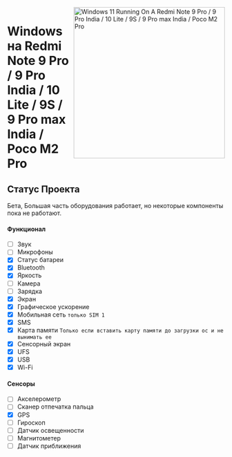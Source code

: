 <img align="right" src="https://github.com/woa-miatoll/Port-Windows-11-Redmi-Note-9-Pro/blob/main/Miatoll.png" width="350" alt="Windows 11 Running On A Redmi Note 9 Pro / 9 Pro India / 10 Lite / 9S / 9 Pro max India / Poco M2 Pro">

# Windows на Redmi Note 9 Pro / 9 Pro India / 10 Lite / 9S / 9 Pro max India / Poco M2 Pro

## Статус Проекта

Бета, Большая часть оборудования работает, но некоторые компоненты пока не работают.

#### Функционал

- [ ] Звук
- [ ] Микрофоны
- [X] Статус батареи 
- [x] Bluetooth 
- [X] Яркость
- [ ] Камера
- [ ] Зарядка 
- [x] Экран
- [x] Графическое ускорение
- [X] Мобильная сеть ```только SIM 1```
- [X] SMS
- [X] Карта памяти ```Только если вставить карту памяти до загрузки ос и не вынимать ее```
- [X] Сенсорный экран
- [x] UFS
- [x] USB
- [x] Wi-Fi

#### Сенсоры
- [ ] Акселерометр
- [ ] Сканер отпечатка пальца
- [x] GPS
- [ ] Гироскоп
- [ ] Датчик освещенности
- [ ] Магнитометер
- [ ] Датчик приближения
